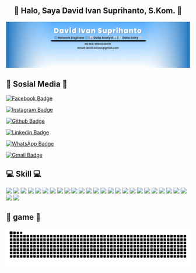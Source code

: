 <div align="center">

## 👋 Halo, Saya David Ivan Suprihanto, S.Kom. 👋

</div>

![banner](banner.png)

## :iphone: Sosial Media :iphone:

[![Facebook Badge](https://img.shields.io/badge/Facebook-1877F2?style=for-the-badge&logo=facebook&logoColor=white)](https://www.facebook.com/david.ivan.5076798)

[![Instagram Badge](https://img.shields.io/badge/Instagram-E4405F?style=for-the-badge&logo=instagram&logoColor=white)](https://www.instagram.com/david34ivan/?next=%2F&hl=en)

[![Github Badge](https://img.shields.io/badge/GitHub-100000?style=for-the-badge&logo=github&logoColor=white)](https://github.com/davidivan13)

[![Linkedin Badge](https://img.shields.io/badge/LinkedIn-0077B5?style=for-the-badge&logo=linkedin&logoColor=white)](https://www.linkedin.com/in/david-ivan-suprihanto-746415249/)

[![WhatsApp Badge](https://img.shields.io/badge/WhatsApp-25D366?style=for-the-badge&logo=WhatsApp&logoColor=white)](https://wa.me/628961326878)

[![Gmail Badge](https://img.shields.io/badge/Gmail-D14836?style=for-the-badge&logo=gmail&logoColor=white)](https://mail.google.com/mail/?view=cm&fs=1&to=david34ivan@gmail.com)

## :computer: Skill :computer:

<img src="https://img.shields.io/badge/Tableau-E97627?style=for-the-badge&logo=Tableau&logoColor=white" /> <img src="https://img.shields.io/badge/MySQL-005C84?style=for-the-badge&logo=mysql&logoColor=white" />
<img src="https://img.shields.io/badge/conda-342B029.svg?&style=for-the-badge&logo=anaconda&logoColor=white" />
<img src="https://img.shields.io/badge/PowerBI-F2C811?style=for-the-badge&logo=Power%20BI&logoColor=white" />
<img src="https://img.shields.io/badge/Colab-F9AB00?style=for-the-badge&logo=googlecolab&color=525252" />
<img src="https://img.shields.io/badge/sublime_text-%23575757.svg?&style=for-the-badge&logo=sublime-text&logoColor=important" />
<img src="https://img.shields.io/badge/VSCode-0078D4?style=for-the-badge&logo=visual%20studio%20code&logoColor=white" />
<img src="https://img.shields.io/badge/Visual_Studio_Code-0078D4?style=for-the-badge&logo=visual%20studio%20code&logoColor=white" />
<img src="https://img.shields.io/badge/CSS3-1572B6?style=for-the-badge&logo=css3&logoColor=white" />
<img src="https://img.shields.io/badge/HTML5-E34F26?style=for-the-badge&logo=html5&logoColor=white" />
<img src="https://img.shields.io/badge/JavaScript-323330?style=for-the-badge&logo=javascript&logoColor=F7DF1E" />
<img src="https://img.shields.io/badge/Python-FFD43B?style=for-the-badge&logo=python&logoColor=blue" />
<img src="https://img.shields.io/badge/Google%20Docs-4285F4?style=for-the-badge&logo=google-docs&logoColor=white" />
<img src="https://img.shields.io/badge/Google%20Sheets-34A853?style=for-the-badge&logo=google-sheets&logoColor=white" />
<img src="https://img.shields.io/badge/Google%20Slides-FBBC04?style=for-the-badge&logo=google-slides&logoColor=black" />
<img src="https://img.shields.io/badge/Microsoft_Excel-217346?style=for-the-badge&logo=microsoft-excel&logoColor=white" />
<img src="https://img.shields.io/badge/Microsoft_Office-D83B01?style=for-the-badge&logo=microsoft-office&logoColor=white" />
<img src="https://img.shields.io/badge/Microsoft_PowerPoint-B7472A?style=for-the-badge&logo=microsoft-powerpoint&logoColor=white" />
<img src="https://img.shields.io/badge/Microsoft_Word-2B579A?style=for-the-badge&logo=microsoft-word&logoColor=white" />
<img src="https://img.shields.io/badge/Debian-A81D33?style=for-the-badge&logo=debian&logoColor=white" />
<img src="https://img.shields.io/badge/Ubuntu-E95420?style=for-the-badge&logo=ubuntu&logoColor=white" />
<img src="https://img.shields.io/badge/Windows-0078D6?style=for-the-badge&logo=windows&logoColor=white" />
<img src="https://img.shields.io/badge/CISCO-1BA0D7?style=for-the-badge&logo=cisco&logoColor=white" />
<img src="https://img.shields.io/badge/GIT-E44C30?style=for-the-badge&logo=git&logoColor=white" />
<img src="https://img.shields.io/badge/windows%20terminal-4D4D4D?style=for-the-badge&logo=windows%20terminal&logoColor=white" />
<img src="https://img.shields.io/badge/VirtualBox-21416b?style=for-the-badge&logo=VirtualBox&logoColor=white" />
<img src="https://img.shields.io/badge/VMware-231f20?style=for-the-badge&logo=VMware&logoColor=white" />

## :snake: game :snake:

<img src="https://raw.githubusercontent.com/davidivan13/davidivan13/output/snake.svg" alt="Snake animation" />
<!--
**davidivan13/davidivan13** is a ✨ _special_ ✨ repository because its `README.md` (this file) appears on your GitHub profile.

Here are some ideas to get you started:

- 🔭 I’m currently working on ...
- 🌱 I’m currently learning ...
- 👯 I’m looking to collaborate on ...
- 🤔 I’m looking for help with ...
- 💬 Ask me about ...
- 📫 How to reach me: ...
- 😄 Pronouns: ...
- ⚡ Fun fact: ...
  -->
